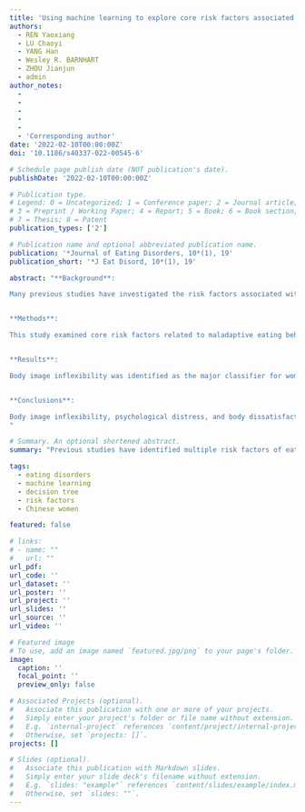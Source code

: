 ```yaml
---
title: 'Using machine learning to explore core risk factors associated with the risk of eating disorders among non-clinical young women in China: A decision-tree classification analysis'
authors:
  - REN Yaoxiang
  - LU Chaoyi
  - YANG Han
  - Wesley R. BARNHART
  - ZHOU Jianjun
  - admin
author_notes:
  - 
  - 
  - 
  - 
  - 
  - 'Corresponding author'
date: '2022-02-10T00:00:00Z'
doi: '10.1186/s40337-022-00545-6'

# Schedule page publish date (NOT publication's date).
publishDate: '2022-02-10T00:00:00Z'

# Publication type.
# Legend: 0 = Uncategorized; 1 = Conference paper; 2 = Journal article;
# 3 = Preprint / Working Paper; 4 = Report; 5 = Book; 6 = Book section;
# 7 = Thesis; 8 = Patent
publication_types: ['2']

# Publication name and optional abbreviated publication name.
publication: '*Journal of Eating Disorders, 10*(1), 19'
publication_short: '*J Eat Disord, 10*(1), 19'

abstract: "**Background**:

Many previous studies have investigated the risk factors associated with eating disorders (EDs) from the perspective of emotion regulation (ER). However, limited research has investigated interactions between co-existing risk factors for EDs, especially in China where research in EDs is underrepresented.


**Methods**:

This study examined core risk factors related to maladaptive eating behaviors and ER, and how their interactions affect the detection of EDs. Using machine learning, a decision tree model was constructed on a data set of 830 non-clinical Chinese young women with an average age of 18.91 years (SD = 0.95). The total data set was split into training and testing data sets with a ratio of 70 to 30%.


**Results**:

Body image inflexibility was identified as the major classifier for women at high risk of EDs. Furthermore, interactions between body image inflexibility, psychological distress, and body dissatisfaction were important in detecting women at high risk of EDs. Overall, the model classifying women at high-risk for EDs had a sensitivity of 0.88 and a specificity of 0.85 when applied to the testing data set.


**Conclusions**:

Body image inflexibility, psychological distress, and body dissatisfaction were identified as the major classifiers for young women in China at high risk of EDs. Researchers and practitioners may consider these findings in the screening, prevention, and treatment of EDs among young women in China.
"

# Summary. An optional shortened abstract.
summary: "Previous studies have identified multiple risk factors of eating disorders that are related to emotion regulation and coping strategies in the Western context. However, most of these studies failed to describe any kind of hierarchy or interaction between risk factors that co-occur. To address this knowledge gap, the present study investigated a broad range of risk factors from the perspective of emotion regulation and then used a decision tree classification method to screen for EDs among young women in China. Results showed that body image inflexibility, psychological distress, and body dissatisfaction were the primary classifiers for Chinese women at high risk of EDs."

tags:
  - eating disorders
  - machine learning
  - decision tree
  - risk factors
  - Chinese women

featured: false

# links:
# - name: ""
#   url: ""
url_pdf: 
url_code: ''
url_dataset: ''
url_poster: ''
url_project: ''
url_slides: ''
url_source: ''
url_video: ''

# Featured image
# To use, add an image named `featured.jpg/png` to your page's folder.
image:
  caption: ''
  focal_point: ''
  preview_only: false

# Associated Projects (optional).
#   Associate this publication with one or more of your projects.
#   Simply enter your project's folder or file name without extension.
#   E.g. `internal-project` references `content/project/internal-project/index.md`.
#   Otherwise, set `projects: []`.
projects: []

# Slides (optional).
#   Associate this publication with Markdown slides.
#   Simply enter your slide deck's filename without extension.
#   E.g. `slides: "example"` references `content/slides/example/index.md`.
#   Otherwise, set `slides: ""`.
---
```


